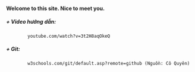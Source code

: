 #### Welcome to this site. Nice to meet you.
##### + Video hướng dẫn:
            youtube.com/watch?v=3t2H8aqOkeQ

##### + Git:
            w3schools.com/git/default.asp?remote=github (Nguồn: Cô Quyên)
